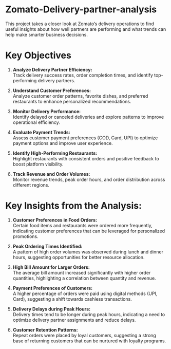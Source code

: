 # Zomato-Delivery-partner-analysis
This project takes a closer look at Zomato’s delivery operations to find useful insights about how well partners are performing and what trends can help make smarter business decisions.

# Key Objectives

1. **Analyze Delivery Partner Efficiency:**  
   Track delivery success rates, order completion times, and identify top-performing delivery partners.  

2. **Understand Customer Preferences:**  
   Analyze customer order patterns, favorite dishes, and preferred restaurants to enhance personalized recommendations.  

3. **Monitor Delivery Performance:**  
   Identify delayed or canceled deliveries and explore patterns to improve operational efficiency.  

4. **Evaluate Payment Trends:**  
   Assess customer payment preferences (COD, Card, UPI) to optimize payment options and improve user experience.  

5. **Identify High-Performing Restaurants:**  
   Highlight restaurants with consistent orders and positive feedback to boost platform visibility.  

6. **Track Revenue and Order Volumes:**  
   Monitor revenue trends, peak order hours, and order distribution across different regions.


# Key Insights from the Analysis:

1. **Customer Preferences in Food Orders:**  
   Certain food items and restaurants were ordered more frequently, indicating customer preferences that can be leveraged for personalized promotions.  

2. **Peak Ordering Times Identified:**  
   A pattern of high order volumes was observed during lunch and dinner hours, suggesting opportunities for better resource allocation.  

3. **High Bill Amount for Larger Orders:**  
   The average bill amount increased significantly with higher order quantities, highlighting a correlation between quantity and revenue.  

4. **Payment Preferences of Customers:**  
   A higher percentage of orders were paid using digital methods (UPI, Card), suggesting a shift towards cashless transactions.  

5. **Delivery Delays during Peak Hours:**  
   Delivery times tend to be longer during peak hours, indicating a need to optimize delivery partner assignments and reduce delays.  

6. **Customer Retention Patterns:**  
   Repeat orders were placed by loyal customers, suggesting a strong base of returning customers that can be nurtured with loyalty programs.  
